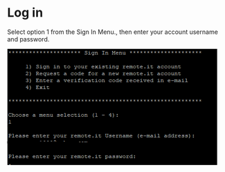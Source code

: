 # Log in

Select option 1 from the Sign In Menu., then enter your account username and password.

![](../../.gitbook/assets/image%20%2874%29.png)

